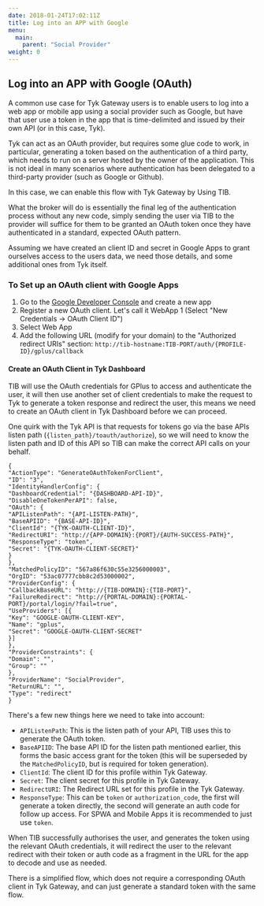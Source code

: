```yaml
---
date: 2018-01-24T17:02:11Z
title: Log into an APP with Google
menu:
  main:
    parent: "Social Provider"
weight: 0
---
```



## Log into an APP with Google (OAuth)

A common use case for Tyk Gateway users is to enable users to log into a web app or mobile app using a social provider such as Google, but have that user use a token in the app that is time-delimited and issued by their own API (or in this case, Tyk).

Tyk can act as an OAuth provider, but requires some glue code to work, in particular, generating a token based on the authentication of a third party, which needs to run on a server hosted by the owner of the application. This is not ideal in many scenarios where authentication has been delegated to a third-party provider (such as Google or Github).

In this case, we can enable this flow with Tyk Gateway by Using TIB.

What the broker will do is essentially the final leg of the authentication process without any new code, simply sending the user via TIB to the provider will suffice for them to be granted an OAuth token once they have authenticated in a standard, expected OAuth pattern.

Assuming we have created an client ID and secret in Google Apps to grant ourselves access to the users data, we need those details, and some additional ones from Tyk itself.

### To Set up an OAuth client with Google Apps

1. Go to the [Google Developer Console](https://console.developers.google.com/) and create a new app
2. Register a new OAuth client. Let's call it WebApp 1 (Select "New Credentials -> OAuth Client ID")
3. Select Web App
4. Add the following URL (modify for your domain) to the "Authorized redirect URIs" section: `http://tib-hostname:TIB-PORT/auth/{PROFILE-ID}/gplus/callback`

#### Create an OAuth Client in Tyk Dashboard

TIB will use the OAuth credentials for GPlus to access and authenticate the user, it will then use another set of client credentials to make the request to Tyk to generate a token response and redirect the user, this means we need to create an OAuth client in Tyk Dashboard before we can proceed.

One quirk with the Tyk API is that requests for tokens go via the base APIs listen path (`{listen_path}/toauth/authorize`), so we will need to know the listen path and ID of this API so TIB can make the correct API calls on your behalf.

```{.copyWrapper}
{
"ActionType": "GenerateOAuthTokenForClient",
"ID": "3",
"IdentityHandlerConfig": {
"DashboardCredential": "{DASHBOARD-API-ID}",
"DisableOneTokenPerAPI": false,
"OAuth": {
"APIListenPath": "{API-LISTEN-PATH}",
"BaseAPIID": "{BASE-API-ID}",
"ClientId": "{TYK-OAUTH-CLIENT-ID}",
"RedirectURI": "http://{APP-DOMAIN}:{PORT}/{AUTH-SUCCESS-PATH}",
"ResponseType": "token",
"Secret": "{TYK-OAUTH-CLIENT-SECRET}"
}
},
"MatchedPolicyID": "567a86f630c55e3256000003",
"OrgID": "53ac07777cbb8c2d53000002",
"ProviderConfig": {
"CallbackBaseURL": "http://{TIB-DOMAIN}:{TIB-PORT}",
"FailureRedirect": "http://{PORTAL-DOMAIN}:{PORTAL-PORT}/portal/login/?fail=true",
"UseProviders": [{
"Key": "GOOGLE-OAUTH-CLIENT-KEY",
"Name": "gplus",
"Secret": "GOOGLE-OAUTH-CLIENT-SECRET"
}]
},
"ProviderConstraints": {
"Domain": "",
"Group": ""
},
"ProviderName": "SocialProvider",
"ReturnURL": "",
"Type": "redirect"
}
```


There's a few new things here we need to take into account:

*   `APIListenPath`: This is the listen path of your API, TIB uses this to generate the OAuth token.
*   `BaseAPIID`: The base API ID for the listen path mentioned earlier, this forms the basic access grant for the token (this will be superseded by the `MatchedPolicyID`, but is required for token generation).
*   `ClientId`: The client ID for this profile within Tyk Gateway.
*   `Secret`: The client secret for this profile in Tyk Gateway.
*   `RedirectURI`: The Redirect URL set for this profile in the Tyk Gateway.
*   `ResponseType`: This can be `token` or `authorization_code`, the first will generate a token directly, the second will generate an auth code for follow up access. For SPWA and Mobile Apps it is recommended to just use `token`.

When TIB successfully authorises the user, and generates the token using the relevant OAuth credentials, it will redirect the user to the relevant redirect with their token or auth code as a fragment in the URL for the app to decode and use as needed.

There is a simplified flow, which does not require a corresponding OAuth client in Tyk Gateway, and can just generate a standard token with the same flow.
